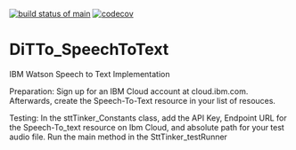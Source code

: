 [![build status of main](https://travis-ci.com/ssw-695-spring-2021-group-afhk/DiTTo_SpeechToText.svg?branch=main)](https://travis-ci.com/ssw-695-spring-2021-group-afhk/DiTTo_SpeechToText)
[![codecov](https://codecov.io/gh/ssw-695-spring-2021-group-afhk/DiTTo_SpeechToText/branch/master/graph/badge.svg)](https://codecov.io/gh/ssw-695-spring-2021-group-afhk/DiTTo_SpeechToText)
# DiTTo_SpeechToText
IBM Watson Speech to Text Implementation

Preparation:
Sign up for an IBM Cloud account at cloud.ibm.com.  Afterwards, create the Speech-To-Text resource in your list of resouces.

Testing:
In the sttTinker_Constants class, add the API Key, Endpoint URL for the Speech-To_text resource on Ibm Cloud, and absolute path for your test audio file.  Run the main method in the SttTinker_testRunner
